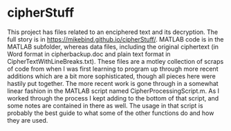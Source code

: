 # cipherStuff

This project has files related to an enciphered text and its decryption.  The full story is in https://mikebind.github.io/cipherStuff/.  MATLAB code is in the MATLAB subfolder, whereas data files, including the original ciphertext (in Word format in cipherbackup.doc and plain text format in CipherTextWithLineBreaks.txt).  These files are a motley collection of scraps of code from when I was first learning to program up through more recent additions which are a bit more sophisticated, though all pieces here were hastily put together. The more recent work is gone through in a somewhat linear fashion in the MATLAB script named CipherProcessingScript.m. As I worked through the process I kept adding to the bottom of that script, and some notes are contained in there as well. The usage in that script is probably the best guide to what some of the other functions do and how they are used. 
